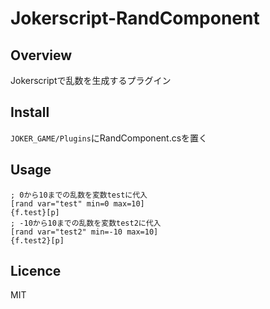 # Jokerscript-RandComponent

## Overview

Jokerscriptで乱数を生成するプラグイン

## Install

`JOKER_GAME/Plugins`にRandComponent.csを置く

## Usage

```
; 0から10までの乱数を変数testに代入
[rand var="test" min=0 max=10]
{f.test}[p]
; -10から10までの乱数を変数test2に代入
[rand var="test2" min=-10 max=10]
{f.test2}[p]
```

## Licence

MIT
